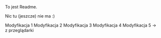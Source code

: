 To jest Readme.

Nic tu (jeszcze) nie ma :)

Modyfikacja 1
Modyfikacja 2
Modyfikacja 3
Modyfikacja 4
Modyfikacja 5 -> z przeglądarki

